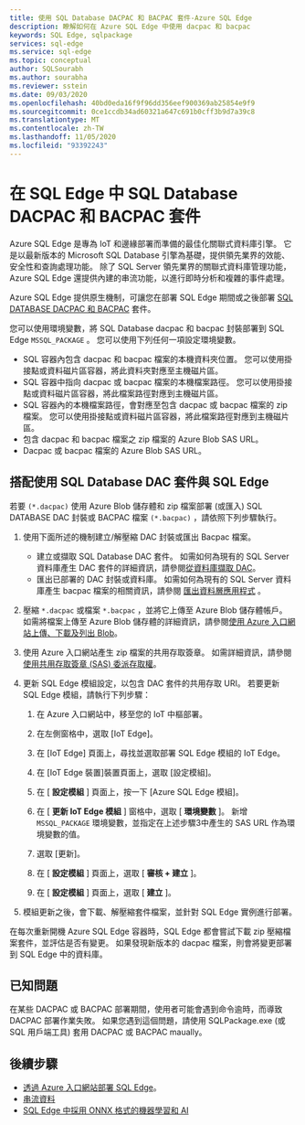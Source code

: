 ```yaml
---
title: 使用 SQL Database DACPAC 和 BACPAC 套件-Azure SQL Edge
description: 瞭解如何在 Azure SQL Edge 中使用 dacpac 和 bacpac
keywords: SQL Edge, sqlpackage
services: sql-edge
ms.service: sql-edge
ms.topic: conceptual
author: SQLSourabh
ms.author: sourabha
ms.reviewer: sstein
ms.date: 09/03/2020
ms.openlocfilehash: 40bd0eda16f9f96dd356eef900369ab25854e9f9
ms.sourcegitcommit: 0ce1ccdb34ad60321a647c691b0cff3b9d7a39c8
ms.translationtype: MT
ms.contentlocale: zh-TW
ms.lasthandoff: 11/05/2020
ms.locfileid: "93392243"
---
```

# <a name="sql-database-dacpac-and-bacpac-packages-in-sql-edge"></a>在 SQL Edge 中 SQL Database DACPAC 和 BACPAC 套件

Azure SQL Edge 是專為 IoT 和邊緣部署而準備的最佳化關聯式資料庫引擎。 它是以最新版本的 Microsoft SQL Database 引擎為基礎，提供領先業界的效能、安全性和查詢處理功能。 除了 SQL Server 領先業界的關聯式資料庫管理功能，Azure SQL Edge 還提供內建的串流功能，以進行即時分析和複雜的事件處理。

Azure SQL Edge 提供原生機制，可讓您在部署 SQL Edge 期間或之後部署 [SQL DATABASE DACPAC 和 BACPAC](/sql/relational-databases/data-tier-applications/data-tier-applications) 套件。

您可以使用環境變數，將 SQL Database dacpac 和 bacpac 封裝部署到 SQL Edge `MSSQL_PACKAGE` 。 您可以使用下列任何一項設定環境變數。  
- SQL 容器內包含 dacpac 和 bacpac 檔案的本機資料夾位置。 您可以使用掛接點或資料磁片區容器，將此資料夾對應至主機磁片區。 
- SQL 容器中指向 dacpac 或 bacpac 檔案的本機檔案路徑。 您可以使用掛接點或資料磁片區容器，將此檔案路徑對應到主機磁片區。 
- SQL 容器內的本機檔案路徑，會對應至包含 dacpac 或 bacpac 檔案的 zip 檔案。 您可以使用掛接點或資料磁片區容器，將此檔案路徑對應到主機磁片區。 
- 包含 dacpac 和 bacpac 檔案之 zip 檔案的 Azure Blob SAS URL。
- Dacpac 或 bacpac 檔案的 Azure Blob SAS URL。 

## <a name="use-a-sql-database-dac-package-with-sql-edge"></a>搭配使用 SQL Database DAC 套件與 SQL Edge

若要 `(*.dacpac)` 使用 Azure Blob 儲存體和 zip 檔案部署 (或匯入) SQL DATABASE DAC 封裝或 BACPAC 檔案 `(*.bacpac)` ，請依照下列步驟執行。 

1. 使用下面所述的機制建立/解壓縮 DAC 封裝或匯出 Bacpac 檔案。 
    - 建立或擷取 SQL Database DAC 套件。 如需如何為現有的 SQL Server 資料庫產生 DAC 套件的詳細資訊，請參閱[從資料庫擷取 DAC](/sql/relational-databases/data-tier-applications/extract-a-dac-from-a-database/)。
    - 匯出已部署的 DAC 封裝或資料庫。 如需如何為現有的 SQL Server 資料庫產生 bacpac 檔案的相關資訊，請參閱 [匯出資料層應用程式](/sql/relational-databases/data-tier-applications/export-a-data-tier-application/) 。

2. 壓縮 `*.dacpac` 或檔案 `*.bacpac` ，並將它上傳至 Azure Blob 儲存體帳戶。 如需將檔案上傳至 Azure Blob 儲存體的詳細資訊，請參閱[使用 Azure 入口網站上傳、下載及列出 Blob](../storage/blobs/storage-quickstart-blobs-portal.md)。

3. 使用 Azure 入口網站產生 zip 檔案的共用存取簽章。 如需詳細資訊，請參閱[使用共用存取簽章 (SAS) 委派存取權](../storage/common/storage-sas-overview.md)。

4. 更新 SQL Edge 模組設定，以包含 DAC 套件的共用存取 URI。 若要更新 SQL Edge 模組，請執行下列步驟：

    1. 在 Azure 入口網站中，移至您的 IoT 中樞部署。

    2. 在左側窗格中，選取 [IoT Edge]。

    3. 在 [IoT Edge] 頁面上，尋找並選取部署 SQL Edge 模組的 IoT Edge。

    4. 在 [IoT Edge 裝置]裝置頁面上，選取 [設定模組]。

    5. 在 [ **設定模組** ] 頁面上，按一下 [Azure SQL Edge 模組]。

    6. 在 [ **更新 IoT Edge 模組** ] 窗格中，選取 [ **環境變數** ]。 新增 `MSSQL_PACKAGE` 環境變數，並指定在上述步驟3中產生的 SAS URL 作為環境變數的值。 

    7. 選取 [更新]。

    8. 在 [ **設定模組** ] 頁面上，選取 [ **審核 + 建立** ]。

    9. 在 [ **設定模組** ] 頁面上，選取 [ **建立** ]。

5. 模組更新之後，會下載、解壓縮套件檔案，並針對 SQL Edge 實例進行部署。

在每次重新開機 Azure SQL Edge 容器時，SQL Edge 都會嘗試下載 zip 壓縮檔案套件，並評估是否有變更。 如果發現新版本的 dacpac 檔案，則會將變更部署到 SQL Edge 中的資料庫。

## <a name="known-issue"></a>已知問題

在某些 DACPAC 或 BACPAC 部署期間，使用者可能會遇到命令逾時，而導致 DACPAC 部署作業失敗。 如果您遇到這個問題，請使用 SQLPackage.exe (或 SQL 用戶端工具) 套用 DACPAC 或 BACPAC maually。 

## <a name="next-steps"></a>後續步驟

- [透過 Azure 入口網站部署 SQL Edge](deploy-portal.md)。
- [串流資料](stream-data.md)
- [SQL Edge 中採用 ONNX 格式的機器學習和 AI](onnx-overview.md)